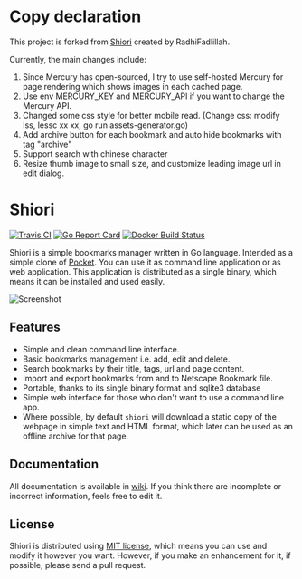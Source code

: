 # Copy declaration

This project is forked from [Shiori](https://github.com/RadhiFadlillah/shiori) created by RadhiFadlillah.

Currently, the main changes include: 

1. Since Mercury has open-sourced, I try to use self-hosted Mercury for page rendering which shows images in each cached page.
2. Use env MERCURY_KEY and MERCURY_API if you want to change the Mercury API.
3. Changed some css style for better mobile read. (Change css: modify lss, lessc xx xx, go run assets-generator.go)
4. Add archive button for each bookmark and auto hide bookmarks with tag "archive"
5. Support search with chinese character
6. Resize thumb image to small size, and customize leading image url in edit dialog.

# Shiori

[![Travis CI](https://travis-ci.org/xpgo/shiori.svg?branch=master)](https://travis-ci.org/xpgo/shiori)
[![Go Report Card](https://goreportcard.com/badge/github.com/xpgo/shiori)](https://goreportcard.com/report/github.com/xpgo/shiori)
[![Docker Build Status](https://img.shields.io/docker/build/xpgo/shiori.svg)](https://hub.docker.com/r/xpgo/shiori/)

Shiori is a simple bookmarks manager written in Go language. Intended as a simple clone of [Pocket](https://getpocket.com//). You can use it as command line application or as web application. This application is distributed as a single binary, which means it can be installed and used easily.

![Screenshot](https://raw.githubusercontent.com/xpgo/shiori/master/screenshot/pc-grid.png)

## Features

- Simple and clean command line interface.
- Basic bookmarks management i.e. add, edit and delete.
- Search bookmarks by their title, tags, url and page content.
- Import and export bookmarks from and to Netscape Bookmark file.
- Portable, thanks to its single binary format and sqlite3 database
- Simple web interface for those who don't want to use a command line app.
- Where possible, by default `shiori` will download a static copy of the webpage in simple text and HTML format, which later can be used as an offline archive for that page.

## Documentation

All documentation is available in [wiki](https://github.com/xpgo/shiori/wiki). If you think there are incomplete or incorrect information, feels free to edit it.

## License

Shiori is distributed using [MIT license](https://choosealicense.com/licenses/mit/), which means you can use and modify it however you want. However, if you make an enhancement for it, if possible, please send a pull request.
